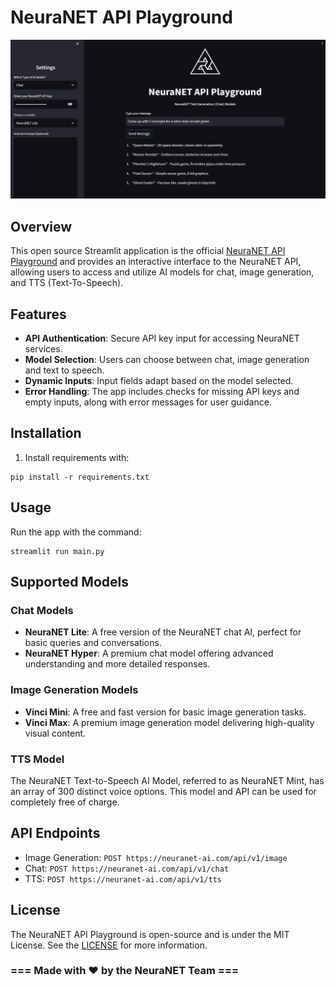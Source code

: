 # NeuraNET API Playground

![NeuraNET API Playground](playground.png)

## Overview

This open source Streamlit application is the official [NeuraNET API Playground](https://playground.neuranet-ai.com) and provides an interactive interface to the NeuraNET API, allowing users to access and utilize AI models for chat, image generation, and TTS (Text-To-Speech).

## Features
- **API Authentication**: Secure API key input for accessing NeuraNET services.
- **Model Selection**: Users can choose between chat, image generation and text to speech.
- **Dynamic Inputs**: Input fields adapt based on the model selected.
- **Error Handling**: The app includes checks for missing API keys and empty inputs, along with error messages for user guidance.

## Installation

1. Install requirements with:
```
pip install -r requirements.txt
```

## Usage

Run the app with the command:
```
streamlit run main.py
```

## Supported Models
### Chat Models
- **NeuraNET Lite**: A free version of the NeuraNET chat AI, perfect for basic queries and conversations.
- **NeuraNET Hyper**: A premium chat model offering advanced understanding and more detailed responses.

### Image Generation Models
- **Vinci Mini**: A free and fast version for basic image generation tasks.
- **Vinci Max**: A premium image generation model delivering high-quality visual content.

### TTS Model
The NeuraNET Text-to-Speech AI Model, referred to as NeuraNET Mint, has an array of 300 distinct voice options. This model and API can be used for completely free of charge.

## API Endpoints
- Image Generation: `POST https://neuranet-ai.com/api/v1/image`
- Chat: `POST https://neuranet-ai.com/api/v1/chat`
- TTS: `POST https://neuranet-ai.com/api/v1/tts`

## License

The NeuraNET API Playground is open-source and is under the MIT License. See the [LICENSE](LICENSE) for more information.

### === Made with ❤️ by the NeuraNET Team ===
